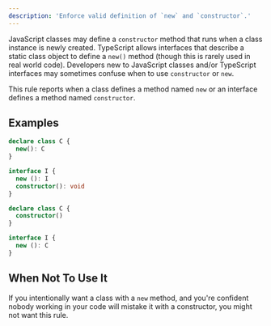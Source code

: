 ```yaml
---
description: 'Enforce valid definition of `new` and `constructor`.'
---
```


JavaScript classes may define a `constructor` method that runs when a class instance is newly created.
TypeScript allows interfaces that describe a static class object to define a `new()` method (though this is rarely used in real world code).
Developers new to JavaScript classes and/or TypeScript interfaces may sometimes confuse when to use `constructor` or `new`.

This rule reports when a class defines a method named `new` or an interface defines a method named `constructor`.

## Examples

<Tabs>
<TabItem value="❌ Incorrect">

```ts
declare class C {
  new(): C
}

interface I {
  new (): I
  constructor(): void
}
```

</TabItem>
<TabItem value="✅ Correct">

```ts
declare class C {
  constructor()
}

interface I {
  new (): C
}
```

</TabItem>
</Tabs>

## When Not To Use It

If you intentionally want a class with a `new` method, and you're confident nobody working in your code will mistake it with a constructor, you might not want this rule.

